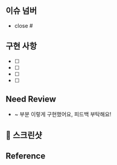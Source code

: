 ## 이슈 넘버
- close # 
<!-- # 뒤에 이슈넘버를 써서 이슈를 닫아주세요 -->

## 구현 사항
<!-- 실제로 변경한 사항을 설명해주세요.-->

- [ ]
- [ ]
- [ ]
- [ ]

## Need Review
- ~ 부분 이렇게 구현했어요, 피드백 부탁해요!
<!-- 어떤 부분에 리뷰어가 집중해야 하는지 or 해당 PR에서 논의가 필요한 사항을 적어주세요. -->



## 📸 스크린샷
<!-- 팀원들이 이해하기 쉽도록 스크린샷을 첨부해주세요. -->



## Reference
<!-- 참고한 사이트가 있다면 링크를 공유해주세요. --> 
